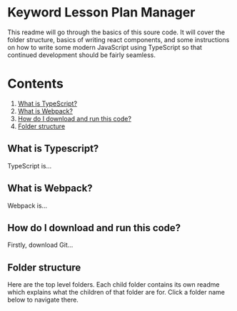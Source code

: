 # Keyword Lesson Plan Manager
This readme will go through the basics of this soure code. It will cover the folder structure, basics of writing react components, and some instructions on how to write some modern JavaScript using TypeScript so that continued development should be fairly seamless. 

# Contents
1. [What is TypeScript?](#what-is-typescript)
2. [What is Webpack?](#what-is-webpack)
3. [How do I download and run this code?](how-do-i-download-and-run-this-code)
4. [Folder structure](#folder-structure)

## What is Typescript?
TypeScript is...

## What is Webpack?
Webpack is...

## How do I download and run this code?
Firstly, download Git...

## Folder structure
Here are the top level folders. Each child folder contains its own readme which explains what the children of that folder are for. Click a folder name below to navigate there.